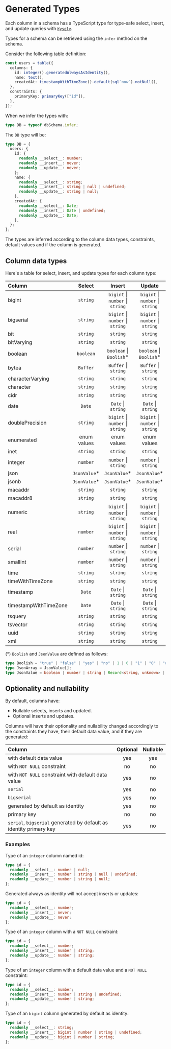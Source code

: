 # Generated Types


Each column in a schema has a TypeScript type for type-safe select, insert, and update queries with [`Kysely`](https://kysely.dev).

Types for a schema can be retrieved using the `infer` method on the schema.

Consider the following table definition:

```ts
const users = table({
  columns: {
    id: integer().generatedAlwaysAsIdentity(),
    name: text(),
    createdAt: timestampWithTimeZone().default(sql`now`).notNull(),
  },
  constraints: {
    primaryKey: primaryKey(["id"]),
  },
});
```

When we infer the types with:
```ts
type DB = typeof dbSchema.infer;
```

The `DB` type will be:
 ```ts
 type DB = {
   users: {
     id: {
       readonly __select__: number;
       readonly __insert__: never;
       readonly __update__: never;
     };
     name: {
       readonly __select__: string;
       readonly __insert__: string | null | undefined;
       readonly __update__: string | null;
     },
     createdAt: {
       readonly __select__: Date;
       readonly __insert__: Date | undefined;
       readonly __update__: Date;
     },
   };
 };
```
The types are inferred according to the column data types, constraints, default values and if the column is generated.

## Column data types

Here's a table for select, insert, and update types for each column type:

 | Column                | Select       | Insert                                    | Update|
 | :---                  | :----:       | :----:                                    | :----:|
 | bigint                | `string`     | `bigint` &#124; `number` &#124; `string`  | `bigint` &#124; `number` &#124; `string`|
 | bigserial             | `string`     | `bigint` &#124; `number` &#124; `string`  | `bigint` &#124; `number` &#124; `string`|
 | bit                   | `string`     | `string`                                  | `string`|
 | bitVarying            | `string`     | `string`                                  | `string`|
 | boolean               | `boolean`    | `boolean` &#124; `Boolish`*               | `boolean` &#124; `Boolish`*|
 | bytea                 | `Buffer`     | `Buffer` &#124; `string`                  | `Buffer` &#124; `string`|
 | characterVarying      | `string`     | `string`                                  | `string`|
 | character             | `string`     | `string`                                  | `string`|
 | cidr                  | `string`     | `string`                                  | `string`|
 | date                  | `Date`       | `Date` &#124; `string`                    | `Date` &#124; `string`|
 | doublePrecision       | `string`     | `bigint` &#124; `number` &#124; `string`  | `bigint` &#124; `number` &#124; `string`|
 | enumerated            | enum values  | enum values                               | enum values|
 | inet                  | `string`     | `string`                                  | `string`|
 | integer               | `number`     | `number` &#124; `string`                  | `number` &#124; `string`|
 | json                  | `JsonValue`* | `JsonValue`*                              | `JsonValue`*|
 | jsonb                 | `JsonValue`* | `JsonValue`*                              | `JsonValue`*|
 | macaddr               | `string`     | `string`                                  | `string`|
 | macaddr8              | `string`     | `string`                                  | `string`|
 | numeric               | `string`     | `bigint` &#124; `number` &#124; `string`  | `bigint` &#124; `number` &#124; `string`|
 | real                  | `number`     | `bigint` &#124; `number` &#124; `string`  | `bigint` &#124; `number` &#124; `string`|
 | serial                | `number`     | `number` &#124; `string`                  | `number` &#124; `string`|
 | smallint              | `number`     | `number` &#124; `string`                  | `number` &#124; `string`|
 | time                  | `string`     | `string`                                  | `string`|
 | timeWithTimeZone      | `string`     | `string`                                  | `string`|
 | timestamp             | `Date`       | `Date` &#124; `string`                    | `Date` &#124; `string`|
 | timestampWithTimeZone | `Date`       | `Date` &#124; `string`                    | `Date` &#124; `string`|
 | tsquery               | `string`     | `string`                                  | `string`|
 | tsvector              | `string`     | `string`                                  | `string`|
 | uuid                  | `string`     | `string`                                  | `string`|
 | xml                   | `string`     | `string`                                  | `string`|

 (*) `Boolish` and `JsonValue` are defined as follows:
 ```ts
 type Boolish = "true" | "false" | "yes" | "no" | 1 | 0 | "1" | "0" | "on" | "off";
 type JsonArray = JsonValue[];
 type JsonValue = boolean | number | string | Record<string, unknown> | JsonArray;
 ```

## Optionality and nullability

 By default, columns have:
 - Nullable selects, inserts and updated.
 - Optional inserts and updates.

 Columns will have their optionality and nullability changed accordingly to the
 constraints they have, their default data value, and if they are generated:

 |             Column                                                    | Optional | Nullable |
 | :---                                                                  | :----:   | :----:   |
 | with default data value                                               | yes      | yes      |
 | with `NOT NULL` constraint                                            | no       | no       |
 | with `NOT NULL` constraint with default data value                    | yes      | no       |
 | `serial`                                                              | yes      | no       |
 | `bigserial`                                                           | yes      | no       |
 | generated by default as identity                                      | yes      | no       |
 | primary key                                                           | no       | no       |
 | `serial`, `bigserial` generated by default as identity  primary key   | yes      | no       |


### Examples

Type of an `integer` column named id:
 ```ts
 type id = {
   readonly __select__: number | null;
   readonly __insert__: number | string | null | undefined;
   readonly __update__: number | string | null;
 };
 ```

Generated always as identity will not accept inserts or updates:

 ```ts
 type id = {
   readonly __select__: number;
   readonly __insert__: never;
   readonly __update__: never;
 };
 ```

Type of an `integer` column with a `NOT NULL` constraint:

 ```ts
 type id = {
   readonly __select__: number;
   readonly __insert__: number | string;
   readonly __update__: number | string;
 };
 ```

Type of an `integer` column with a default data value and a `NOT NULL` constraint:

 ```ts
 type id = {
   readonly __select__: number;
   readonly __insert__: number | string | undefined;
   readonly __update__: number | string;
 };
 ```

 Type of an `bigint` column generated by default as identity:
 ```ts
 type id = {
   readonly __select__: string;
   readonly __insert__: bigint | number | string | undefined;
   readonly __update__: bigint | number | string;
 };
 ```
